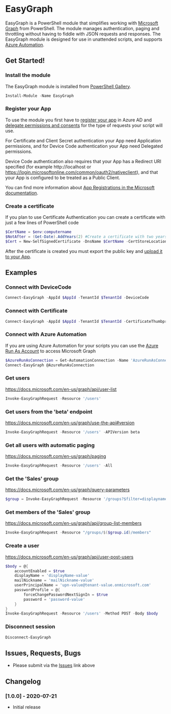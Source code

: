 # EasyGraph
EasyGraph is a PowerShell module that simplifies working with [Microsoft Graph](https://docs.microsoft.com/en-us/graph/) from PowerShell. The module manages authentication, paging and throttling without having to fiddle with JSON requests and responses. 
The EasyGraph module is designed for use in unattended scripts, and supports [Azure Automation](https://azure.microsoft.com/en-us/services/automation/). 

## Get Started!

### Install the module
The EasyGraph module is installed from [PowerShell Gallery](https://www.powershellgallery.com/packages/EasyGraph).
```powershell
Install-Module -Name EasyGraph
```
### Register your App
To use the module you first have to [register your app](https://docs.microsoft.com/en-us/graph/auth-register-app-v2) in Azure AD and [delegate permissions and consents](https://docs.microsoft.com/en-us/azure/active-directory/develop/v2-permissions-and-consent) for the type of requests your script will use. 

For Certificate and Client Secret authentication your App need Application permissions, and for Device Code authentication your App need Delegated permissions.

Device Code authentication also requires that your App has a Redirect URI specified (for example http://localhost or https://login.microsoftonline.com/common/oauth2/nativeclient), and that your App is configured to be treated as a Public Client. 

You can find more information about [App Registrations in the Microsoft documentation](https://docs.microsoft.com/en-us/azure/active-directory/develop/scenario-desktop-app-registration). 

### Create a certificate
If you plan to use Certificate Authentication you can create a certificate with just a few lines of PowerShell code
```powershell
$CertName = $env:computername
$NotAfter = (Get-Date).AddYears(2) #Create a certificate with two years validity
$Cert = New-SelfSignedCertificate -DnsName $CertName -CertStoreLocation Cert:\LocalMachine\My -NotAfter $NotAfter
```
After the certificate is created you must export the public key and [upload it to your App](https://docs.microsoft.com/en-us/azure/active-directory/develop/howto-create-service-principal-portal#upload-a-certificate-or-create-a-secret-for-signing-in). 

## Examples
### Connect with DeviceCode
```powershell
Connect-EasyGraph -AppId $AppId -TenantId $TenantId -DeviceCode
```
### Connect with Certificate
```powershell
Connect-EasyGraph -AppId $AppId -TenantId $TenantId -CertificateThumbprint $Cert.Thumbprint
```
### Connect with Azure Automation
If you are using Azure Automation for your scripts you can use the [Azure Run As Account](https://docs.microsoft.com/en-us/azure/automation/manage-runas-account) to access Microsoft Graph
```powershell
$AzureRunAsConnection = Get-AutomationConnection -Name 'AzureRunAsConnection'
Connect-EasyGraph @AzureRunAsConnection
```
### Get users
https://docs.microsoft.com/en-us/graph/api/user-list
```powershell
Invoke-EasyGraphRequest -Resource '/users'
```
### Get users from the 'beta' endpoint
https://docs.microsoft.com/en-us/graph/use-the-api#version
```powershell
Invoke-EasyGraphRequest -Resource '/users' -APIVersion beta
```
### Get all users with automatic paging
https://docs.microsoft.com/en-us/graph/paging
```powershell
Invoke-EasyGraphRequest -Resource '/users' -All
```
### Get the 'Sales' group
https://docs.microsoft.com/en-us/graph/query-parameters
```powershell
$group = Invoke-EasyGraphRequest -Resource '/groups?$filter=displayname eq ''Sales'''
```
### Get members of the 'Sales' group
https://docs.microsoft.com/en-us/graph/api/group-list-members
```powershell
Invoke-EasyGraphRequest -Resource "/groups/$($group.id)/members"
```
### Create a user 
https://docs.microsoft.com/en-us/graph/api/user-post-users
```powershell
$body = @{
    accountEnabled = $true
    displayName = 'displayName-value'
    mailNickname = 'mailNickname-value'
    userPrincipalName = 'upn-value@tenant-value.onmicrosoft.com'
    passwordProfile = @{
        forceChangePasswordNextSignIn = $true
        password = 'password-value'
    }
}
Invoke-EasyGraphRequest -Resource '/users' -Method POST -Body $body
```
### Disconnect session
```powershell
Disconnect-EasyGraph
```

## Issues, Requests, Bugs
* Please submit via the [Issues](https://github.com/andlin03/EasyGraph/issues) link above

## Changelog

### [1.0.0] - 2020-07-21
- Initial release
